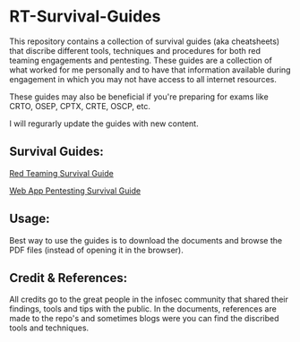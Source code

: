 # RT-Survival-Guides
This repository contains a collection of survival guides (aka cheatsheets) that discribe different tools, techniques and procedures for both red teaming engagements and pentesting. These guides are a collection of what worked for me personally and to have that information available during engagement in which you may not have access to all internet resources. 

These guides may also be beneficial if you're preparing for exams like CRTO, OSEP, CPTX, CRTE, OSCP, etc. 

I will regurarly update the guides with new content. 

## Survival Guides:
[Red Teaming Survival Guide](Guides/RTSG.pdf)

[Web App Pentesting Survival Guide](Guides/WAPSG.pdf)

## Usage:
Best way to use the guides is to download the documents and browse the PDF files (instead of opening it in the browser).

## Credit & References:
All credits go to the great people in the infosec community that shared their findings, tools and tips with the public. In the documents, references are made to the repo's and sometimes blogs were you can find the discribed tools and techniques. 
